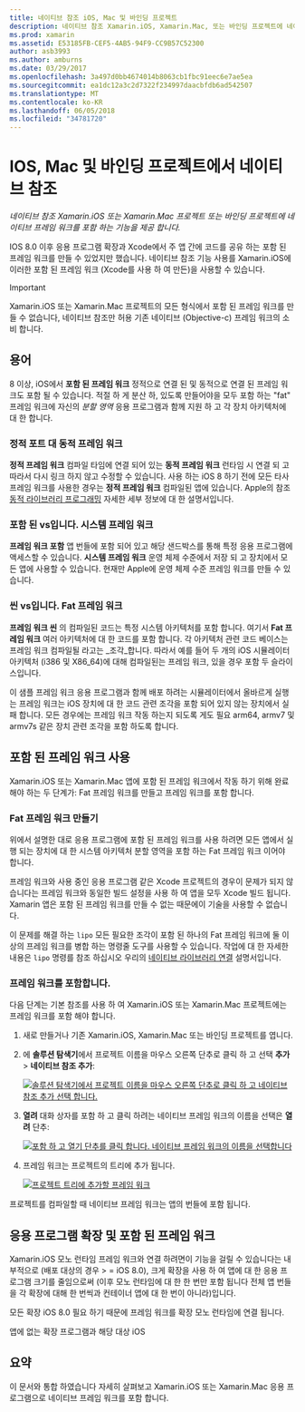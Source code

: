 ```yaml
---
title: 네이티브 참조 iOS, Mac 및 바인딩 프로젝트
description: 네이티브 참조 Xamarin.iOS, Xamarin.Mac, 또는 바인딩 프로젝트에 네이티브 프레임 워크를 포함 하는 기능을 제공 합니다.
ms.prod: xamarin
ms.assetid: E53185FB-CEF5-4AB5-94F9-CC9B57C52300
author: asb3993
ms.author: amburns
ms.date: 03/29/2017
ms.openlocfilehash: 3a497d0bb4674014b8063cb1fbc91eec6e7ae5ea
ms.sourcegitcommit: ea1dc12a3c2d7322f234997daacbfdb6ad542507
ms.translationtype: MT
ms.contentlocale: ko-KR
ms.lasthandoff: 06/05/2018
ms.locfileid: "34781720"
---
```

# <a name="native-references-in-ios-mac-and-bindings-projects"></a>IOS, Mac 및 바인딩 프로젝트에서 네이티브 참조

_네이티브 참조 Xamarin.iOS 또는 Xamarin.Mac 프로젝트 또는 바인딩 프로젝트에 네이티브 프레임 워크를 포함 하는 기능을 제공 합니다._

IOS 8.0 이후 응용 프로그램 확장과 Xcode에서 주 앱 간에 코드를 공유 하는 포함 된 프레임 워크를 만들 수 있었지만 했습니다. 네이티브 참조 기능 사용를 Xamarin.iOS에 이러한 포함 된 프레임 워크 (Xcode를 사용 하 여 만든)을 사용할 수 있습니다.
 
> [!IMPORTANT]
> Xamarin.iOS 또는 Xamarin.Mac 프로젝트의 모든 형식에서 포함 된 프레임 워크를 만들 수 없습니다, 네이티브 참조만 허용 기존 네이티브 (Objective-c) 프레임 워크의 소비 합니다.

<a name="Terminology" />

## <a name="terminology"></a>용어

8 이상, iOS에서 **포함 된 프레임 워크** 정적으로 연결 된 및 동적으로 연결 된 프레임 워크도 포함 될 수 있습니다. 적절 하 게 분산 하, 있도록 만들어야을 모두 포함 하는 "fat" 프레임 워크에 자신의 _분할 영역_ 응용 프로그램과 함께 지원 하 고 각 장치 아키텍처에 대 한 합니다.

<a name="Static-vs-Dynamic-Frameworks" />

### <a name="static-vs-dynamic-frameworks"></a>정적 포트 대 동적 프레임 워크

**정적 프레임 워크** 컴파일 타임에 연결 되어 있는 **동적 프레임 워크** 런타임 시 연결 되 고 따라서 다시 링크 하지 않고 수정할 수 있습니다. 사용 하는 iOS 8 하기 전에 모든 타사 프레임 워크를 사용한 경우는 **정적 프레임 워크** 컴파일된 앱에 있습니다. Apple의 참조 [동적 라이브러리 프로그래밍](https://developer.apple.com/library/mac/documentation/DeveloperTools/Conceptual/DynamicLibraries/100-Articles/OverviewOfDynamicLibraries.html#//apple_ref/doc/uid/TP40001873-SW1) 자세한 세부 정보에 대 한 설명서입니다.

<a name="Embedded-vs-System-Frameworks" />

### <a name="embedded-vs-system-frameworks"></a>포함 된 vs입니다. 시스템 프레임 워크

**프레임 워크 포함** 앱 번들에 포함 되어 있고 해당 샌드박스를 통해 특정 응용 프로그램에 액세스할 수 있습니다. **시스템 프레임 워크** 운영 체제 수준에서 저장 되 고 장치에서 모든 앱에 사용할 수 있습니다. 현재만 Apple에 운영 체제 수준 프레임 워크를 만들 수 있습니다.

<a name="Thin-vs-Fat-Frameworks" />

### <a name="thin-vs-fat-frameworks"></a>씬 vs입니다. Fat 프레임 워크

**프레임 워크 씬** 의 컴파일된 코드는 특정 시스템 아키텍처를 포함 합니다. 여기서 **Fat 프레임 워크** 여러 아키텍처에 대 한 코드를 포함 합니다. 각 아키텍처 관련 코드 베이스는 프레임 워크 컴파일될 라고는 _조각_합니다. 따라서 예를 들어 두 개의 iOS 시뮬레이터 아키텍처 (i386 및 X86_64)에 대해 컴파일된는 프레임 워크, 있을 경우 포함 두 슬라이스입니다.

이 샘플 프레임 워크 응용 프로그램과 함께 배포 하려는 시뮬레이터에서 올바르게 실행는 프레임 워크는 iOS 장치에 대 한 코드 관련 조각을 포함 되어 있지 않는 장치에서 실패 합니다. 모든 경우에는 프레임 워크 작동 하는지 되도록 게도 필요 arm64, armv7 및 armv7s 같은 장치 관련 조각을 포함 하도록 합니다.

<a name="Working-with-Embedded-Frameworks" />

## <a name="working-with-embedded-frameworks"></a>포함 된 프레임 워크 사용

Xamarin.iOS 또는 Xamarin.Mac 앱에 포함 된 프레임 워크에서 작동 하기 위해 완료 해야 하는 두 단계가: Fat 프레임 워크를 만들고 프레임 워크를 포함 합니다.

<a name="Overview" />

### <a name="creating-a-fat-framework"></a>Fat 프레임 워크 만들기

위에서 설명한 대로 응용 프로그램에 포함 된 프레임 워크를 사용 하려면 모든 앱에서 실행 되는 장치에 대 한 시스템 아키텍처 분할 영역을 포함 하는 Fat 프레임 워크 이어야 합니다.

프레임 워크와 사용 중인 응용 프로그램 같은 Xcode 프로젝트의 경우이 문제가 되지 않습니다는 프레임 워크와 동일한 빌드 설정을 사용 하 여 앱을 모두 Xcode 빌드 됩니다. Xamarin 앱은 포함 된 프레임 워크를 만들 수 없는 때문에이 기술을 사용할 수 없습니다.

이 문제를 해결 하는 `lipo` 모든 필요한 조각이 포함 된 하나의 Fat 프레임 워크에 둘 이상의 프레임 워크를 병합 하는 명령줄 도구를 사용할 수 있습니다. 작업에 대 한 자세한 내용은 `lipo` 명령를 참조 하십시오 우리의 [네이티브 라이브러리 연결](~/ios/platform/native-interop.md) 설명서입니다.

<a name="Embedding-a-Framework" />

### <a name="embedding-a-framework"></a>프레임 워크를 포함합니다.

다음 단계는 기본 참조를 사용 하 여 Xamarin.iOS 또는 Xamarin.Mac 프로젝트에는 프레임 워크를 포함 해야 합니다.

1. 새로 만들거나 기존 Xamarin.iOS, Xamarin.Mac 또는 바인딩 프로젝트를 엽니다.
2. 에 **솔루션 탐색기**에서 프로젝트 이름을 마우스 오른쪽 단추로 클릭 하 고 선택 **추가** > **네이티브 참조 추가**: 

    [![](native-references-images/ref01.png "솔루션 탐색기에서 프로젝트 이름을 마우스 오른쪽 단추로 클릭 하 고 네이티브 참조 추가 선택 합니다.")](native-references-images/ref01.png#lightbox)
3. **열려** 대화 상자를 포함 하 고 클릭 하려는 네이티브 프레임 워크의 이름을 선택은 **열려** 단추: 

    [![](native-references-images/ref02.png "포함 하 고 열기 단추를 클릭 합니다. 네이티브 프레임 워크의 이름을 선택합니다")](native-references-images/ref02.png#lightbox)
4. 프레임 워크는 프로젝트의 트리에 추가 됩니다. 

    [![](native-references-images/ref03.png "프로젝트 트리에 추가할 프레임 워크")](native-references-images/ref03.png#lightbox)

프로젝트를 컴파일할 때 네이티브 프레임 워크는 앱의 번들에 포함 됩니다.

<a name="App-Extensions-and-Embedded-Frameworks" />

## <a name="app-extensions-and-embedded-frameworks"></a>응용 프로그램 확장 및 포함 된 프레임 워크

Xamarin.iOS 모노 런타임 프레임 워크와 연결 하려면이 기능을 걸릴 수 있습니다는 내부적으로 (배포 대상의 경우 > = iOS 8.0), 크게 확장을 사용 하 여 앱에 대 한 응용 프로그램 크기를 줄임으로써 (이후 모노 런타임에 대 한 한 번만 포함 됩니다 전체 앱 번들을 각 확장에 대해 한 번씩과 컨테이너 앱에 대 한 번이 아니라)입니다.

모든 확장 iOS 8.0 필요 하기 때문에 프레임 워크를 확장 모노 런타임에 연결 됩니다.

앱에 없는 확장 프로그램과 해당 대상 iOS 

<a name="Summary" />

## <a name="summary"></a>요약

이 문서와 통합 하였습니다 자세히 살펴보고 Xamarin.iOS 또는 Xamarin.Mac 응용 프로그램으로 네이티브 프레임 워크를 포함 합니다.

